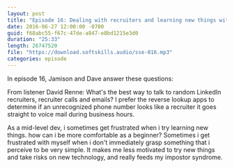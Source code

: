 ```yaml
---
layout: post
title: "Episode 16: Dealing with recruiters and learning new things without frustration"
date: 2016-06-27 12:00:00 -0700
guid: f68abc55-f67c-47de-a847-e8bd1215e3d0
duration: "25:33"
length: 26747520
file: "https://download.softskills.audio/sse-016.mp3"
categories: episode
---
```






In episode 16, Jamison and  Dave answer these questions:

From listener David Renne: What's the best way to talk to random LinkedIn recruiters, recruiter calls and emails? I prefer the reverse lookup apps to determine if an unrecognized phone number looks like a recruiter it goes straight to voice mail during business hours.

As a mid-level dev, i sometimes get frustrated when i try learning new things. how can i be more comfortable as a beginner? Sometimes i get frustrated with myself when i don't immediately grasp something that i perceive to be very simple. It makes me less motivated to try new things and take risks on new technology, and really feeds my impostor syndrome.



